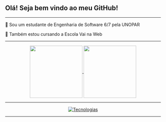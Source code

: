 ## Olá! Seja bem vindo ao meu GitHub!

---

🌱 Sou um estudante de Engenharia de Software 6/7 pela UNOPAR

🌱 Também estou cursando a Escola Vai na Web

---
<section align='center'>
<a href="https://github.com/geovaned7/github-readme-stats">
  <img height=170 align="center" src="https://github-readme-stats.vercel.app/api?username=geovaned7&show_icons=true&theme=vision-friendly-dark" />
</a>
<a href="https://github.com/geovaned7/convoychat">
  <img height=170 align="center" src="https://github-readme-stats.vercel.app/api/top-langs?username=geovaned7&layout=compact&langs_count=8&card_width=320" />
</a>
</section>

---

<section>
<p align='center'>
  <a href="https://skillicons.dev">
<img src="https://skillicons.dev/icons?i=js,html,css,scss,react,vue,python,mongodb,vscode,windows" alt='Tecnologias'>
</section>

---
